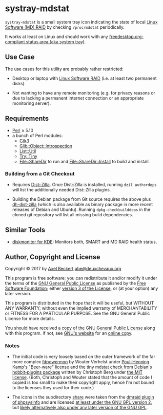 systray-mdstat
==============

`systray-mdstat` is a small system tray icon indicating the state of
local [Linux Software (MD) RAID](https://raid.wiki.kernel.org/) by
checking `/proc/mdstat` periodically.

It works at least on Linux and should work with any
[freedesktop.org-compliant status area (aka system tray)](https://specifications.freedesktop.org/systemtray-spec/latest/).

Use Case
--------

The use cases for this utility are probably rather restricted:

* Desktop or laptop with
  [Linux Software RAID](https://raid.wiki.kernel.org/) (i.e. at least
  two permanent disks)

* Not wanting to have any remote monitoring (e.g. for privacy reasons
  or due to lacking a permanent internet connection or an appropriate
  monitoring server).


Requirements
------------

* [Perl](https://www.perl.org/) ≥ 5.10
* a bunch of Perl modules:
  * [Gtk3](https://metacpan.org/pod/Gtk3)
  * [Glib::Object::Introspection](https://metacpan.org/pod/Glib::Object::Introspection)
  * [List::Util](https://metacpan.org/pod/List::Util)
  * [Try::Tiny](https://metacpan.org/pod/Try::Tiny)
  * [File::ShareDir](https://metacpan.org/pod/File::ShareDir) to run
    and
    [File::ShareDir::Install](https://metacpan.org/pod/File::ShareDir::Install)
    to build and install.

### Building from a Git Checkout

* Requires [Dist::Zilla](http://dzil.org/). Once Dist::Zilla is
  installed, running `dzil authordeps` will list the additionally
  needed Dist::Zilla plugins.

* Building the Debian package from Git source requires the above plus
  [dh-dist-zilla](https://github.com/elmar/dh-dist-zilla) (which is
  also available as binary package in more recent releases of Debian
  and Ubuntu). Running `dpkg-checkbuilddeps` in the cloned git
  repository will list all missing build dependencies.

Similar Tools
-------------

* [diskmonitor for KDE](https://github.com/papylhomme/diskmonitor):
  Monitors both, SMART and MD RAID health status.


Author, Copyright and License
-----------------------------

Copyright © 2017 by [Axel Beckert](https://axel.beckert.ch/)
<abe@deuxchevaux.org>

This program is free software; you can redistribute it and/or modify
it under the terms of the
[GNU General Public License](https://www.gnu.org/licenses/gpl) as
published by the [Free Software Foundation](https://fsf.org/); either
[version 3 of the License](https://www.gnu.org/licenses/gpl-3.0), or
(at your option) any later version.

This program is distributed in the hope that it will be useful, but
WITHOUT ANY WARRANTY; without even the implied warranty of
MERCHANTABILITY or FITNESS FOR A PARTICULAR PURPOSE.  See the GNU
General Public License for more details.

You should have received
[a copy of the GNU General Public License](COPYING) along with this
program. If not, see [GNU's website](https://www.gnu.org/licenses/)
for an [online copy](https://www.gnu.org/licenses/gpl-3.0).

### Notes

* The initial code is very loosely based on the outer framework of the
  far more complex
  [fdpowermon](https://anonscm.debian.org/git/users/wouter/fdpowermon.git)
  by Wouter Verhelst under
  [Poul-Henning Kamp's "Beer-ware" license](https://people.freebsd.org/~phk/)
  and the tiny
  [mdstat check from Debian's hobbit-plugins package](https://anonscm.debian.org/cgit/collab-maint/hobbit-plugins.git/tree/src/usr/lib/xymon/client/ext/mdstat)
  written by Christoph Berg under
  [the MIT license](https://anonscm.debian.org/cgit/collab-maint/hobbit-plugins.git/tree/debian/copyright). (Both,
  Christoph and Wouter stated that the amount of code I copied is too
  small to make their copyright apply, hence I'm not bound to the
  licenses they used for their code.)

* The icons in the subdirectory [share](share/) were taken from the
  [dmraid plugin of phpsysinfo](https://github.com/phpsysinfo/phpsysinfo/tree/master/plugins/dmraid/gfx)
  and are licensed
  [at least under the GNU GPL version 2](https://github.com/phpsysinfo/phpsysinfo/blob/master/COPYING),
  but
  [likely alternatively also under any later version of the GNU GPL](http://metadata.ftp-master.debian.org/changelogs/main/p/phpsysinfo/unstable_copyright).

